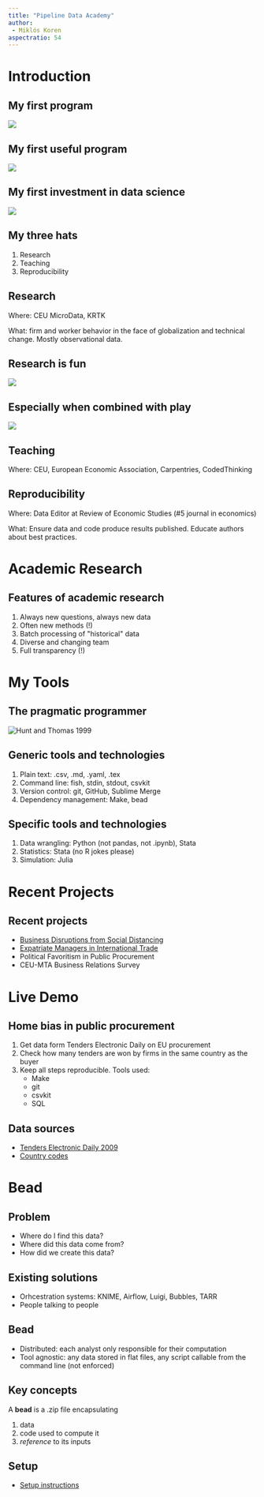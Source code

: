 ```yaml
---
title: "Pipeline Data Academy"
author: 
 - Miklós Koren
aspectratio: 54
---
```


# Introduction
## My first program
![](assets/img/keyboard.jpg)

## My first useful program
![](assets/img/stencil.png)

## My first investment in data science
![](assets/img/zipdrive.jpg)

## My three hats
1. Research
2. Teaching
3. Reproducibility

## Research
Where: CEU MicroData, KRTK

What: firm and worker behavior in the face of globalization and technical change. Mostly observational data.

## Research is fun
![](assets/img/mosoly.jpg)

## Especially when combined with play
![](assets/img/codebug.jpg)

## Teaching
Where: CEU, European Economic Association, Carpentries, CodedThinking

## Reproducibility
Where: Data Editor at Review of Economic Studies (#5 journal in economics)

What: Ensure data and code produce results published. Educate authors about best practices.

# Academic Research
## Features of academic research
1. Always new questions, always new data
2. Often new methods (!)
3. Batch processing of "historical" data
4. Diverse and changing team
5. Full transparency (!)

# My Tools
## The pragmatic programmer
![Hunt and Thomas 1999](assets/img/pragmatic.jpg)

## Generic tools and technologies
1. Plain text: .csv, .md, .yaml, .tex
2. Command line: fish, stdin, stdout, csvkit
3. Version control: git, GitHub, Sublime Merge
4. Dependency management: Make, bead

## Specific tools and technologies
1. Data wrangling: Python (not pandas, not .ipynb), Stata
2. Statistics: Stata (no R jokes please) 
3. Simulation: Julia


# Recent Projects
## Recent projects
* [Business Disruptions from Social Distancing](https://github.com/ceumicrodata/social-distancing)
* [Expatriate Managers in International Trade](https://github.com/korenmiklos/expat-analysis)
* Political Favoritism in Public Procurement
* CEU-MTA Business Relations Survey

# Live Demo
## Home bias in public procurement
1. Get data form Tenders Electronic Daily on EU procurement
2. Check how many tenders are won by firms in the same country as the buyer
3. Keep all steps reproducible. Tools used:
    - Make
    - git
    - csvkit
    - SQL

## Data sources
- [Tenders Electronic Daily 2009](https://data.europa.eu/euodp/en/data/dataset/ted-csv/resource/7caee4eb-0fc0-4fc0-ad1a-c970e63b40b4)
- [Country codes](https://www.datahub.io/core/country-codes)

# Bead

## Problem
- Where do I find this data?
- Where did this data come from?
- How did we create this data?

## Existing solutions
- Orhcestration systems: KNIME, Airflow, Luigi, Bubbles, TARR 
- People talking to people

## Bead
- Distributed: each analyst only responsible for their computation
- Tool agnostic: any data stored in flat files, any script callable from the command line (not enforced)

## Key concepts
A **bead** is a .zip file encapsulating

1. data
2. code used to compute it
3. *reference* to its inputs 

## Setup
- [Setup instructions](https://handbook.microdata.io/onboarding/setup#bead)


